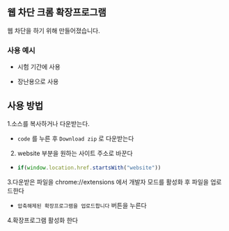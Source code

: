 ## 웹 차단 크롬 확장프로그램
웹 차단을 하기 위해 만들어졌습니다.

### **사용 예시**

- 시험 기간에 사용 

- 장난용으로 사용 

## 사용 방법
1.소스를 복사하거나 다운받는다.
  - ```code``` 를 누른 후 ```Download zip``` 로 다운받는다

2. website 부분을 원하는 사이트 주소로 바꾼다

 - ```javascript  
   if(window.location.href.startsWith("website")) 
   ```  
  
  
  
  
3.다운받은 파일을  chrome://extensions  에서 개발자 모드를 활성화 후 파일을 업로드한다

  - ``` 압축해제된 확장프로그램을 업로드합니다 ``` 버튼을 누른다

4.확장프로그램 활성화 한다







